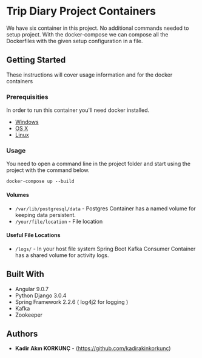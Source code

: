 # Trip Diary Project Containers

We have six container in this project. No additional commands needed to setup project. With the docker-compose we can compose all the Dockerfiles with the given setup configuration in a file.

## Getting Started

These instructions will cover usage information and for the docker containers

### Prerequisities

In order to run this container you'll need docker installed.

* [Windows](https://docs.docker.com/windows/started)
* [OS X](https://docs.docker.com/mac/started/)
* [Linux](https://docs.docker.com/linux/started/)

### Usage

You need to open a command line in the project folder and start using the project with the command below.

```shell
docker-compose up --build
```

#### Volumes
* `/var/lib/postgresql/data` - Postgres Container has a named volume for keeping data persistent.
* `/your/file/location` - File location

#### Useful File Locations

* `/logs/` - In your host file system Spring Boot Kafka Consumer Container has a shared volume for activity logs.
  

## Built With

* Angular 9.0.7
* Python Django 3.0.4
* Spring Framework 2.2.6 ( log4j2 for logging )
* Kafka
* Zookeeper

## Authors

* **Kadir Akın KORKUNÇ**  - (https://github.com/kadirakinkorkunc)

